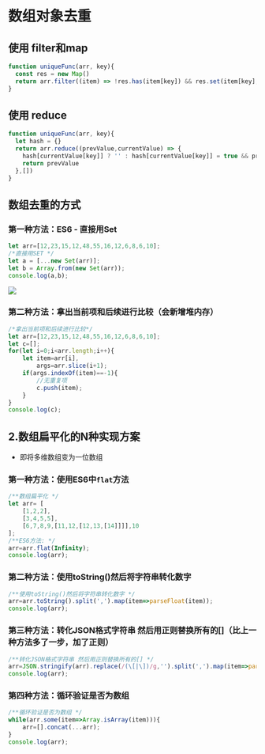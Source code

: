 # 数组对象去重

## 使用 filter和map

```js
function uniqueFunc(arr, key){
  const res = new Map()
  return arr.filter((item) => !res.has(item[key]) && res.set(item[key], 1))
}
```

## 使用 reduce

```js
function uniqueFunc(arr, key){
  let hash = {}
  return arr.reduce((prevValue,currentValue) => {
    hash[currentValue[key]] ? '' : hash[currentValue[key]] = true && prevValue.push(currentValue)
    return prevValue
  },[])
}
```

## 数组去重的方式

### 第一种方法：ES6 - 直接用Set

```js
let arr=[12,23,15,12,48,55,16,12,6,8,6,10];
/*直接用SET */
let a = [...new Set(arr)];
let b = Array.from(new Set(arr));
console.log(a,b);

```

![](https://img-blog.csdnimg.cn/20200318155249555.png)

### 第二种方法：拿出当前项和后续进行比较（会新增堆内存）

```js
/*拿出当前项和后续进行比较*/
let arr=[12,23,15,12,48,55,16,12,6,8,6,10];
let c=[];
for(let i=0;i<arr.length;i++){
    let item=arr[i],
        args=arr.slice(i+1);
    if(args.indexOf(item)==-1){
        //无重复项
        c.push(item);
    }
}
console.log(c);
```

## 2.数组扁平化的N种实现方案

- 即将多维数组变为一位数组

### 第一种方法：使用ES6中`flat`方法

```js
/**数组扁平化 */
let arr= [
    [1,2,2],
    [3,4,5,5],
    [6,7,8,9,[11,12,[12,13,[14]]]],10
];
/**ES6方法: */
arr=arr.flat(Infinity);
console.log(arr);
```

### 第二种方法：使用toString()然后将字符串转化数字

```js
/**使用toString()然后将字符串转化数字 */
arr=arr.toString().split(',').map(item=>parseFloat(item));
console.log(arr);
```

### 第三种方法：转化JSON格式字符串 然后用正则替换所有的[]（比上一种方法多了一步，加了正则）

```js
/**转化JSON格式字符串 然后用正则替换所有的[] */
arr=JSON.stringify(arr).replace(/(\[|\])/g,'').split(',').map(item=>parseFloat(item));
console.log(arr);
```

### 第四种方法：循环验证是否为数组

```js
/**循环验证是否为数组 */
while(arr.some(item=>Array.isArray(item))){
    arr=[].concat(...arr);
}
console.log(arr);
```

